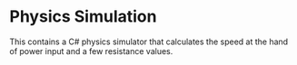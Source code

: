 # Physics Simulation
 This contains a C# physics simulator that calculates the speed at the hand of power input and a few resistance values.
